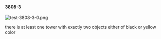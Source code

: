 #### 3808-3
![test-3808-3-0.png](https://github.com/lil-lab/nlvr/raw/master/nlvr/test/images/6/test-3808-3-0.png "test-3808-3-0.png")

there is at least one tower with exactly two objects either of black or yellow color